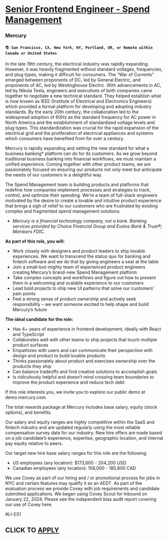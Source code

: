 # [Senior Frontend Engineer - Spend Management](https://www.remotewlb.com/apply/senior-frontend-engineer-spend-management)  
### Mercury  
#### `🌎 San Francisco, CA, New York, NY, Portland, OR, or Remote within Canada or United States`  

In the late 19th century, the electrical industry was rapidly expanding. However, it was heavily fragmented without standard voltages, frequencies, and plug types, making it difficult for consumers. The “War of Currents” emerged between proponents of DC, led by General Electric, and proponents of AC, led by Westinghouse Electric. With advancements in AC, led by Nikola Tesla, engineers and executives of both companies came together to negotiate a new technical standard. They helped establish what is now known as IEEE (Institute of Electrical and Electronics Engineers) which provided a formal platform for developing and adopting industry standards. By the early 20th century, the collaboration led to the widespread adoption of 60Hz as the standard frequency for AC power in North America and the establishment of standardized voltage levels and plug types. This standardization was crucial for the rapid expansion of the electrical grid and the proliferation of electrical appliances and
systems which consumers have benefited from for over a century.

Mercury is rapidly expanding and setting the new standard for what a business banking* platform can do for its customers. As we grow beyond traditional business banking into financial workflows, we must maintain a unified experience. Coming together with other product teams, we are passionately focused on ensuring our products not only meet but anticipate the needs of our customers in a delightful way.

The Spend Management team is building products and platforms that redefine how companies implement processes and strategies to track, control, and optimize their spending. We’re a team of full-stack engineers motivated by the desire to create a lovable and intuitive product experience that brings a sigh of relief to our customers who are frustrated by existing complex and fragmented spend management solutions.

* _Mercury is a financial technology company, not a bank. Banking services provided by Choice Financial Group and Evolve Bank & Trust®; Members FDIC._

**As part of this role, you will:**

  * Work closely with designers and product leaders to ship lovable experiences. We want to transcend the status quo for banking and fintech software and we do that by giving engineers a seat at the table
  * Join a small-but-mighty team of experienced product engineers creating Mercury’s brand-new Spend Management platform
  * Take complex concepts and workflows and figure out how to present them in a welcoming and scalable experience to our customers
  * Lead bold projects to ship new UI patterns that solve our customers’ pain points
  * Feel a strong sense of product ownership and actively seek responsibility – we want someone excited to help shape and build Mercury’s future

**The ideal candidate for the role:**

  * Has 4+ years of experience in frontend development, ideally with React and TypeScript
  * Collaborates well with other teams to ship projects that touch multiple product surfaces
  * Empathizes with users and can communicate their perspective with design and product to build lovable products
  * Thinks passionately about product and exercises ownership over the products they ship
  * Can balance tradeoffs and find creative solutions to accomplish goals
  * Is ridiculously helpful and doesn’t mind crossing team boundaries to improve the product experience and reduce tech debt

If this role interests you, we invite you to explore our public demo at demo.mercury.com.

The total rewards package at Mercury includes base salary, equity (stock options), and benefits.

Our salary and equity ranges are highly competitive within the SaaS and fintech industry and are updated regularly using the most reliable compensation survey data for our industry. New hire offers are made based on a job candidate’s experience, expertise, geographic location, and internal pay equity relative to peers.

Our target new hire base salary ranges for this role are the following:

  * US employees (any location): $173,600 - 204,200 USD
  * Canadian employees (any location): 158,000 - 185,800 CAD

We use Covey as part of our hiring and / or promotional process for jobs in NYC and certain features may qualify it as an AEDT. As part of the evaluation process we provide Covey with job requirements and candidate submitted applications. We began using Covey Scout for Inbound on January 22, 2024. Please see the independent bias audit report covering our use of Covey here.

#LI-ES1

  
## CLICK TO [APPLY](https://www.remotewlb.com/apply/senior-frontend-engineer-spend-management)

